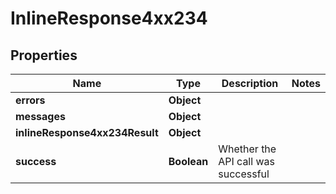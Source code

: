 # InlineResponse4xx234

## Properties
Name | Type | Description | Notes
------------ | ------------- | ------------- | -------------
**errors** | **Object** |  | 
**messages** | **Object** |  | 
**inlineResponse4xx234Result** | **Object** |  | 
**success** | **Boolean** | Whether the API call was successful | 
